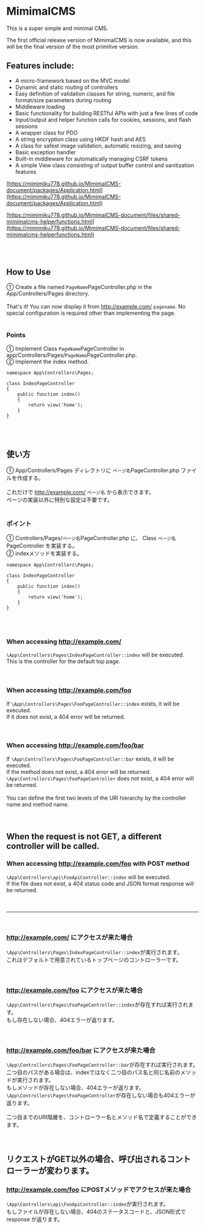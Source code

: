 # MimimalCMS
This is a super simple and minimal CMS.

The first official release version of MimimalCMS is now available, and this will be the final version of the most primitive version.

## Features include:
- A micro-framework based on the MVC model
- Dynamic and static routing of controllers
- Easy definition of validation classes for string, numeric, and file format/size parameters during routing
- Middleware loading
- Basic functionality for building RESTful APIs with just a few lines of code
- Input/output and helper function calls for cookies, sessions, and flash sessions
- A wrapper class for PDO
- A string encryption class using HKDF hash and AES
- A class for safest image validation, automatic resizing, and saving
- Basic exception handler
- Built-in middleware for automatically managing CSRF tokens
- A simple View class consisting of output buffer control and sanitization features

[https://mimimiku778.github.io/MimimalCMS-document/packages/Application.html](https://mimimiku778.github.io/MimimalCMS-document/packages/Application.html)  

[https://mimimiku778.github.io/MimimalCMS-document/files/shared-mimimalcms-helperfunctions.html](https://mimimiku778.github.io/MimimalCMS-document/files/shared-mimimalcms-helperfunctions.html)

<br>
<br>

## How to Use<br>
① Create a file named `PageName`PageController.php in the App/Controllers/Pages directory.<br>
<br>
That's it! You can now display it from http://example.com/ `pagename`. No special configuration is required other than implementing the page.<br>
<br>

### Points<br>
① Implement Class `PageName`PageController in app/Controllers/Pages/`PageName`PageController.php.<br>
② Implement the index method.<br>
```
namespace App\Controllers\Pages;

class IndexPageController
{
    public function index()
    {
        return view('home');
    }
}
```
<br>
<br>

## 使い方<br>
① App/Controllers/Pages ディレクトリに `ページ名`PageController.php ファイルを作成する。<br>
<br>
これだけで http://example.com/ `ページ名` から表示できます。<br>
ページの実装以外に特別な設定は不要です。<br>
<br>

### ポイント<br>
① Controllers/Pages/`ページ名`PageController.php に、 Class `ページ名`PageController を実装する。<br>
② indexメソッドを実装する。<br>
```
namespace App\Controllers\Pages;

class IndexPageController
{
    public function index()
    {
        return view('home');
    }
}
```
<br>
<br>

### When accessing http://example.com/<br>
`\App\Controllers\Pages\IndexPageController::index` will be executed.<br>
This is the controller for the default top page.<br>
<br>
<br>

### When accessing http://example.com/foo<br>
If `\App\Controllers\Pages\FooPageController::index` exists, it will be executed.<br>
If it does not exist, a 404 error will be returned.<br>
<br>
<br>

### When accessing http://example.com/foo/bar<br>
If `\App\Controllers\Pages\FooPageController::bar` exists, it will be executed.<br>
If the method does not exist, a 404 error will be returned.<br>
`\App\Controllers\Pages\FooPageController` does not exist, a 404 error will be returned.<br>
<br>
You can define the first two levels of the URI hierarchy by the controller name and method name.<br>
<br>
<br>

## When the request is not GET, a different controller will be called.<br>

### When accessing http://example.com/foo with POST method<br>
`\App\Controllers\api\FooApiController::index` will be executed.<br>
If the file does not exist, a 404 status code and JSON format response will be returned.<br>
<br>
<br>
___
<br>

### http://example.com/ にアクセスが来た場合<br>
`\App\Controllers\Pages\IndexPageController::index`が実行されます。<br>
これはデフォルトで用意されているトップページのコントローラーです。<br>
<br>
<br>

### http://example.com/foo にアクセスが来た場合<br>
`\App\Controllers\Pages\FooPageController::index`が存在すれば実行されます。<br>
もし存在しない場合、404エラーが返ります。<br>
<br>
<br>

### http://example.com/foo/bar にアクセスが来た場合<br>
`\App\Controllers\Pages\FooPageController::bar`が存在すれば実行されます。<br>
二つ目のパスがある場合は、indexではなく二つ目のパス名と同じ名前のメソッドが実行されます。<br>
もしメソッドが存在しない場合、404エラーが返ります。<br>
`\App\Controllers\Pages\FooPageController`が存在しない場合も404エラーが返ります。<br>
<br>
二つ目までのURI階層を、コントローラー名とメソッド名で定義することができます。<br>
<br>
<br>

## リクエストがGET以外の場合、呼び出されるコントローラーが変わります。<br>

### http://example.com/foo にPOSTメソッドでアクセスが来た場合<br>
`\App\Controllers\api\FooApiController::index`が実行されます。<br>
もしファイルが存在しない場合、404のステータスコードと、JSON形式で response が返ります。<br>
<br>
<br>
